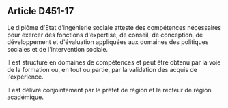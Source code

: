 ## Article D451-17


Le diplôme d'Etat d'ingénierie sociale atteste des compétences nécessaires pour exercer des fonctions
d'expertise, de conseil, de conception, de développement et d'évaluation appliquées aux domaines des
politiques sociales et de l'intervention sociale.

Il est structuré en domaines de compétences et peut être obtenu par la voie de la formation ou, en tout ou
partie, par la validation des acquis de l'expérience.

Il est délivré conjointement par le préfet de région et le recteur de région académique.

